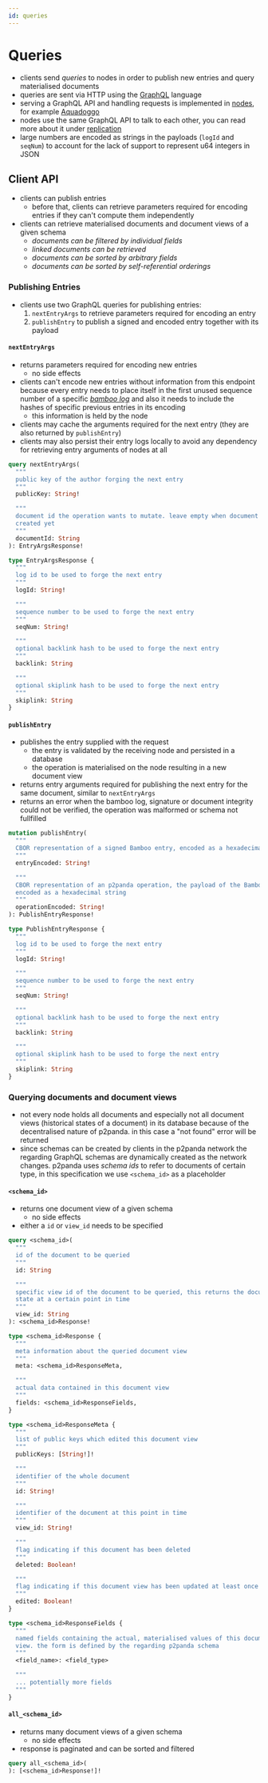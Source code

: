 ```yaml
---
id: queries
---
```


# Queries

- clients send _queries_ to nodes in order to publish new entries and query materialised documents
- queries are sent via HTTP using the [GraphQL][graphql] language
- serving a GraphQL API and handling requests is implemented in [nodes][nodes], for example [Aquadoggo][aquadoggo]
- nodes use the same GraphQL API to talk to each other, you can read more about it under [replication][replication]
- large numbers are encoded as strings in the payloads (`logId` and `seqNum`) to account for the lack of support to represent u64 integers in JSON

## Client API

- clients can publish entries
    - before that, clients can retrieve parameters required for encoding entries if they can't compute them independently
- clients can retrieve materialised documents and document views of a given schema
    - _documents can be filtered by individual fields_
    - _linked documents can be retrieved_
    - _documents can be sorted by arbitrary fields_
    - _documents can be sorted by self-referential orderings_

### Publishing Entries

- clients use two GraphQL queries for publishing entries:
    1. `nextEntryArgs` to retrieve parameters required for encoding an entry
    2. `publishEntry` to publish a signed and encoded entry together with its payload

#### `nextEntryArgs`

- returns parameters required for encoding new entries
    - no side effects
- clients can't encode new entries without information from this endpoint because every entry needs to place itself in the first unused sequence number of a specific [_bamboo log_][encoding] and also it needs to include the hashes of specific previous entries in its encoding
    - this information is held by the node
- clients may cache the arguments required for the next entry (they are also returned by `publishEntry`)
- clients may also persist their entry logs locally to avoid any dependency for retrieving entry arguments of nodes at all

```graphql
query nextEntryArgs(
  """
  public key of the author forging the next entry
  """
  publicKey: String!

  """
  document id the operation wants to mutate. leave empty when document was not
  created yet
  """
  documentId: String
): EntryArgsResponse!

type EntryArgsResponse {
  """
  log id to be used to forge the next entry
  """
  logId: String!

  """
  sequence number to be used to forge the next entry
  """
  seqNum: String!

  """
  optional backlink hash to be used to forge the next entry
  """
  backlink: String

  """
  optional skiplink hash to be used to forge the next entry
  """
  skiplink: String
}
```

#### `publishEntry`

- publishes the entry supplied with the request
  - the entry is validated by the receiving node and persisted in a database
  - the operation is materialised on the node resulting in a new document view
- returns entry arguments required for publishing the next entry for the same document, similar to `nextEntryArgs`
- returns an error when the bamboo log, signature or document integrity could not be verified, the operation was malformed or schema not fullfilled


```graphql
mutation publishEntry(
  """
  CBOR representation of a signed Bamboo entry, encoded as a hexadecimal string
  """
  entryEncoded: String!

  """
  CBOR representation of an p2panda operation, the payload of the Bamboo entry,
  encoded as a hexadecimal string
  """
  operationEncoded: String!
): PublishEntryResponse!

type PublishEntryResponse {
  """
  log id to be used to forge the next entry
  """
  logId: String!

  """
  sequence number to be used to forge the next entry
  """
  seqNum: String!

  """
  optional backlink hash to be used to forge the next entry
  """
  backlink: String

  """
  optional skiplink hash to be used to forge the next entry
  """
  skiplink: String
}
```

### Querying documents and document views

- not every node holds all documents and especially not all document views (historical states of a document) in its database because of the decentralised nature of p2panda. in this case a "not found" error will be returned
- since schemas can be created by clients in the p2panda network the regarding GraphQL schemas are dynamically created as the network changes. p2panda uses _schema ids_ to refer to documents of certain type, in this specification we use `<schema_id>` as a placeholder

#### `<schema_id>`

- returns one document view of a given schema
    - no side effects
- either a `id` or `view_id` needs to be specified

```graphql
query <schema_id>(
  """
  id of the document to be queried
  """
  id: String

  """
  specific view id of the document to be queried, this returns the document
  state at a certain point in time
  """
  view_id: String
): <schema_id>Response!
```

```graphql
type <schema_id>Response {
  """
  meta information about the queried document view
  """
  meta: <schema_id>ResponseMeta,

  """
  actual data contained in this document view
  """
  fields: <schema_id>ResponseFields,
}

type <schema_id>ResponseMeta {
  """
  list of public keys which edited this document view
  """
  publicKeys: [String!]!

  """
  identifier of the whole document
  """
  id: String!

  """
  identifier of the document at this point in time
  """
  view_id: String!

  """
  flag indicating if this document has been deleted
  """
  deleted: Boolean!

  """
  flag indicating if this document view has been updated at least once
  """
  edited: Boolean!
}

type <schema_id>ResponseFields {
  """
  named fields containing the actual, materialised values of this document
  view. the form is defined by the regarding p2panda schema
  """
  <field_name>: <field_type>

  """
  ... potentially more fields
  """
}
```

#### `all_<schema_id>`

- returns many document views of a given schema
    - no side effects
- response is paginated and can be sorted and filtered

```graphql
query all_<schema_id>(
): [<schema_id>Response!]!
```

[aquadoggo]: https://github.com/p2panda/aquadoggo
[encoding]: /docs/writing-data/bamboo
[graphql]: https://graphql.org/
[nodes]: /docs/writing-data/clients-nodes
[replication]: /docs/networking/replication
